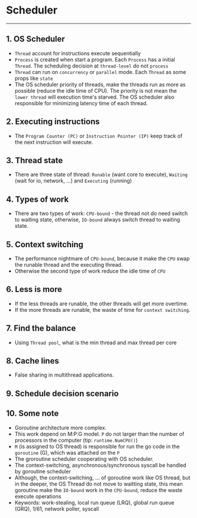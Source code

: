# Scheduler
---
## 1. OS Scheduler
  - `Thread` account for instructions execute sequentially
  - `Process` is created when start a program. Each `Process` has a initial `Thread`. The scheduling decision at `thread-level` do not `process`
  - `Thread` can run on `concurrency` or `parallel` mode. Each `Thread` as some props like `state`
  - The OS scheduler priority of threads, make the threads run as more as possible (reduce the idle time of CPU). The priority is not mean the `lower thread` will execution time's starved. The OS scheduler also responsible for minimizing latency time of each thread.

## 2. Executing instructions
  - The `Program Counter (PC)` or `Instruction Pointer (IP)` keep track of the next instruction will execute.

## 3. Thread state
  - There are three state of thread: `Runable` (want core to execute), `Waiting` (wait for io, network, ...) and `Executing` (running)

## 4. Types of work
  - There are two types of work: `CPU-bound` - the thread not do need switch to waiting state, otherwise, `IO-bound` always switch thread to waiting state.

## 5. Context switching
  - The performance nightmare of `CPU-bound`, because it make the `CPU` swap the runable thread and the executing thread.
  - Otherwise the second type of work reduce the idle time of `CPU`

## 6. Less is more
  - If the less threads are runable, the other threads will get more overtime. 
  - If the more threads are runable, the waste of time for `context switching`.

## 7. Find the balance
  - Using `Thread pool`, what is the min thread and max thread per core

## 8. Cache lines
 - False sharing in multithread applications.

## 9. Schedule decision scenario

## 10. Some note
  - Goroutine architecture more complex.
  - This work depend on M:P:G model. `P` do not larger than the number of processors in the computer (tip: `runtime.NumCPU()`)
  - `M` (is assigned to OS thread) is responsible for run the go code in the `goroutine` (G), which was attached on the `P`
  - The groroutine scheduler cooperating with OS scheduler.
  - The context-switching, asynchronous/synchronous syscall be handled by goroutine scheduler
  - Although, the context-switching, ... of goroutine work like OS thread, but in the deeper, the OS Thread do not move to waitting state, this mean goroutine make the `IO-bound` work in the `CPU-bound`, reduce the waste execute operations
  - Keywords: work-stealing, local run queue (LRQ), global run queue (GRQ), 1/61, network poller, syscall
